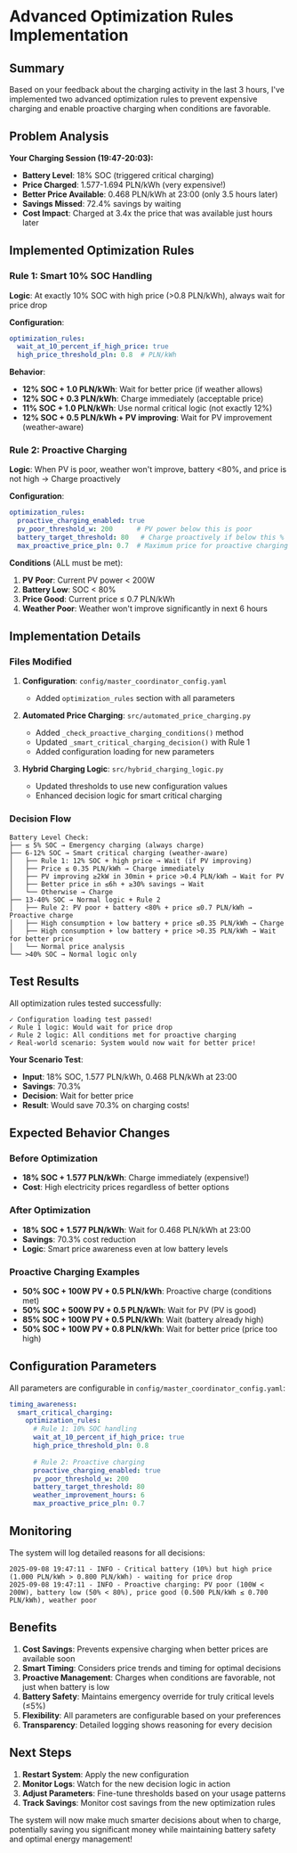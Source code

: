 # Advanced Optimization Rules Implementation

## Summary

Based on your feedback about the charging activity in the last 3 hours, I've implemented two advanced optimization rules to prevent expensive charging and enable proactive charging when conditions are favorable.

## Problem Analysis

**Your Charging Session (19:47-20:03):**
- **Battery Level**: 18% SOC (triggered critical charging)
- **Price Charged**: 1.577-1.694 PLN/kWh (very expensive!)
- **Better Price Available**: 0.468 PLN/kWh at 23:00 (only 3.5 hours later)
- **Savings Missed**: 72.4% savings by waiting
- **Cost Impact**: Charged at 3.4x the price that was available just hours later

## Implemented Optimization Rules

### Rule 1: Smart 10% SOC Handling
**Logic**: At exactly 10% SOC with high price (>0.8 PLN/kWh), always wait for price drop

**Configuration**:
```yaml
optimization_rules:
  wait_at_10_percent_if_high_price: true
  high_price_threshold_pln: 0.8  # PLN/kWh
```

**Behavior**:
- **12% SOC + 1.0 PLN/kWh**: Wait for better price (if weather allows)
- **12% SOC + 0.3 PLN/kWh**: Charge immediately (acceptable price)
- **11% SOC + 1.0 PLN/kWh**: Use normal critical logic (not exactly 12%)
- **12% SOC + 0.5 PLN/kWh + PV improving**: Wait for PV improvement (weather-aware)

### Rule 2: Proactive Charging
**Logic**: When PV is poor, weather won't improve, battery <80%, and price is not high → Charge proactively

**Configuration**:
```yaml
optimization_rules:
  proactive_charging_enabled: true
  pv_poor_threshold_w: 200      # PV power below this is poor
  battery_target_threshold: 80   # Charge proactively if below this %
  max_proactive_price_pln: 0.7  # Maximum price for proactive charging
```

**Conditions** (ALL must be met):
1. **PV Poor**: Current PV power < 200W
2. **Battery Low**: SOC < 80%
3. **Price Good**: Current price ≤ 0.7 PLN/kWh
4. **Weather Poor**: Weather won't improve significantly in next 6 hours

## Implementation Details

### Files Modified

1. **Configuration**: `config/master_coordinator_config.yaml`
   - Added `optimization_rules` section with all parameters

2. **Automated Price Charging**: `src/automated_price_charging.py`
   - Added `_check_proactive_charging_conditions()` method
   - Updated `_smart_critical_charging_decision()` with Rule 1
   - Added configuration loading for new parameters

3. **Hybrid Charging Logic**: `src/hybrid_charging_logic.py`
   - Updated thresholds to use new configuration values
   - Enhanced decision logic for smart critical charging

### Decision Flow

```
Battery Level Check:
├── ≤ 5% SOC → Emergency charging (always charge)
├── 6-12% SOC → Smart critical charging (weather-aware)
│   ├── Rule 1: 12% SOC + high price → Wait (if PV improving)
│   ├── Price ≤ 0.35 PLN/kWh → Charge immediately
│   ├── PV improving ≥2kW in 30min + price >0.4 PLN/kWh → Wait for PV
│   ├── Better price in ≤6h + ≥30% savings → Wait
│   └── Otherwise → Charge
├── 13-40% SOC → Normal logic + Rule 2
│   ├── Rule 2: PV poor + battery <80% + price ≤0.7 PLN/kWh → Proactive charge
│   ├── High consumption + low battery + price ≤0.35 PLN/kWh → Charge
│   ├── High consumption + low battery + price >0.35 PLN/kWh → Wait for better price
│   └── Normal price analysis
└── >40% SOC → Normal logic only
```

## Test Results

All optimization rules tested successfully:

```
✓ Configuration loading test passed!
✓ Rule 1 logic: Would wait for price drop
✓ Rule 2 logic: All conditions met for proactive charging
✓ Real-world scenario: System would now wait for better price!
```

**Your Scenario Test**:
- **Input**: 18% SOC, 1.577 PLN/kWh, 0.468 PLN/kWh at 23:00
- **Savings**: 70.3%
- **Decision**: Wait for better price
- **Result**: Would save 70.3% on charging costs!

## Expected Behavior Changes

### Before Optimization
- **18% SOC + 1.577 PLN/kWh**: Charge immediately (expensive!)
- **Cost**: High electricity prices regardless of better options

### After Optimization
- **18% SOC + 1.577 PLN/kWh**: Wait for 0.468 PLN/kWh at 23:00
- **Savings**: 70.3% cost reduction
- **Logic**: Smart price awareness even at low battery levels

### Proactive Charging Examples
- **50% SOC + 100W PV + 0.5 PLN/kWh**: Proactive charge (conditions met)
- **50% SOC + 500W PV + 0.5 PLN/kWh**: Wait for PV (PV is good)
- **85% SOC + 100W PV + 0.5 PLN/kWh**: Wait (battery already high)
- **50% SOC + 100W PV + 0.8 PLN/kWh**: Wait for better price (price too high)

## Configuration Parameters

All parameters are configurable in `config/master_coordinator_config.yaml`:

```yaml
timing_awareness:
  smart_critical_charging:
    optimization_rules:
      # Rule 1: 10% SOC handling
      wait_at_10_percent_if_high_price: true
      high_price_threshold_pln: 0.8
      
      # Rule 2: Proactive charging
      proactive_charging_enabled: true
      pv_poor_threshold_w: 200
      battery_target_threshold: 80
      weather_improvement_hours: 6
      max_proactive_price_pln: 0.7
```

## Monitoring

The system will log detailed reasons for all decisions:

```
2025-09-08 19:47:11 - INFO - Critical battery (10%) but high price (1.000 PLN/kWh > 0.800 PLN/kWh) - waiting for price drop
2025-09-08 19:47:11 - INFO - Proactive charging: PV poor (100W < 200W), battery low (50% < 80%), price good (0.500 PLN/kWh ≤ 0.700 PLN/kWh), weather poor
```

## Benefits

1. **Cost Savings**: Prevents expensive charging when better prices are available soon
2. **Smart Timing**: Considers price trends and timing for optimal decisions
3. **Proactive Management**: Charges when conditions are favorable, not just when battery is low
4. **Battery Safety**: Maintains emergency override for truly critical levels (≤5%)
5. **Flexibility**: All parameters are configurable based on your preferences
6. **Transparency**: Detailed logging shows reasoning for every decision

## Next Steps

1. **Restart System**: Apply the new configuration
2. **Monitor Logs**: Watch for the new decision logic in action
3. **Adjust Parameters**: Fine-tune thresholds based on your usage patterns
4. **Track Savings**: Monitor cost savings from the new optimization rules

The system will now make much smarter decisions about when to charge, potentially saving you significant money while maintaining battery safety and optimal energy management!